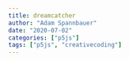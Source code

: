 ```yaml
---
title: dreamcatcher
author: "Adam Spannbauer"
date: "2020-07-02"
categories: ["p5js"]
tags: ["p5js", "creativecoding"]
---
```

